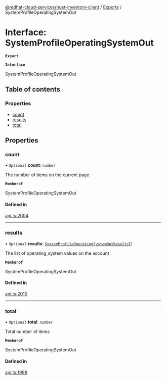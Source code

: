 [@redhat-cloud-services/host-inventory-client](../README.md) / [Exports](../modules.md) / SystemProfileOperatingSystemOut

# Interface: SystemProfileOperatingSystemOut

**`Export`**

**`Interface`**

SystemProfileOperatingSystemOut

## Table of contents

### Properties

- [count](SystemProfileOperatingSystemOut.md#count)
- [results](SystemProfileOperatingSystemOut.md#results)
- [total](SystemProfileOperatingSystemOut.md#total)

## Properties

### count

• `Optional` **count**: `number`

The number of items on the current page

**`Memberof`**

SystemProfileOperatingSystemOut

#### Defined in

[api.ts:2004](https://github.com/RedHatInsights/javascript-clients/blob/master/packages/host-inventory/api.ts#L2004)

___

### results

• `Optional` **results**: [`SystemProfileOperatingSystemOutResults`](SystemProfileOperatingSystemOutResults.md)[]

The list of operating_system values on the account

**`Memberof`**

SystemProfileOperatingSystemOut

#### Defined in

[api.ts:2010](https://github.com/RedHatInsights/javascript-clients/blob/master/packages/host-inventory/api.ts#L2010)

___

### total

• `Optional` **total**: `number`

Total number of items

**`Memberof`**

SystemProfileOperatingSystemOut

#### Defined in

[api.ts:1998](https://github.com/RedHatInsights/javascript-clients/blob/master/packages/host-inventory/api.ts#L1998)
